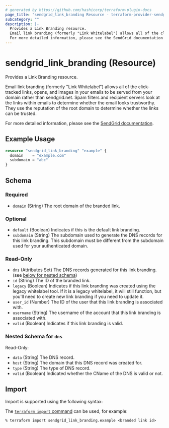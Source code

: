 ```yaml
---
# generated by https://github.com/hashicorp/terraform-plugin-docs
page_title: "sendgrid_link_branding Resource - terraform-provider-sendgrid"
subcategory: ""
description: |-
  Provides a Link Branding resource.
  Email link branding (formerly "Link Whitelabel") allows all of the click-tracked links, opens, and images in your emails to be served from your domain rather than sendgrid.net. Spam filters and recipient servers look at the links within emails to determine whether the email looks trustworthy. They use the reputation of the root domain to determine whether the links can be trusted.
  For more detailed information, please see the SendGrid documentation https://docs.sendgrid.com/glossary/link-branding.
---
```


# sendgrid_link_branding (Resource)

Provides a Link Branding resource.

Email link branding (formerly "Link Whitelabel") allows all of the click-tracked links, opens, and images in your emails to be served from your domain rather than sendgrid.net. Spam filters and recipient servers look at the links within emails to determine whether the email looks trustworthy. They use the reputation of the root domain to determine whether the links can be trusted.

For more detailed information, please see the [SendGrid documentation](https://docs.sendgrid.com/glossary/link-branding).

## Example Usage

```terraform
resource "sendgrid_link_branding" "example" {
  domain    = "example.com"
  subdomain = "abc"
}
```

<!-- schema generated by tfplugindocs -->
## Schema

### Required

- `domain` (String) The root domain of the branded link.

### Optional

- `default` (Boolean) Indicates if this is the default link branding.
- `subdomain` (String) The subdomain used to generate the DNS records for this link branding. This subdomain must be different from the subdomain used for your authenticated domain.

### Read-Only

- `dns` (Attributes Set) The DNS records generated for this link branding. (see [below for nested schema](#nestedatt--dns))
- `id` (String) The ID of the branded link.
- `legacy` (Boolean) Indicates if this link branding was created using the legacy whitelabel tool. If it is a legacy whitelabel, it will still function, but you'll need to create new link branding if you need to update it.
- `user_id` (Number) The ID of the user that this link branding is associated with.
- `username` (String) The username of the account that this link branding is associated with.
- `valid` (Boolean) Indicates if this link branding is valid.

<a id="nestedatt--dns"></a>
### Nested Schema for `dns`

Read-Only:

- `data` (String) The DNS record.
- `host` (String) The domain that this DNS record was created for.
- `type` (String) The type of DNS record.
- `valid` (Boolean) Indicated whether the CName of the DNS is valid or not.

## Import

Import is supported using the following syntax:

The [`terraform import` command](https://developer.hashicorp.com/terraform/cli/commands/import) can be used, for example:

```shell
% terraform import sendgrid_link_branding.example <branded link id>
```
